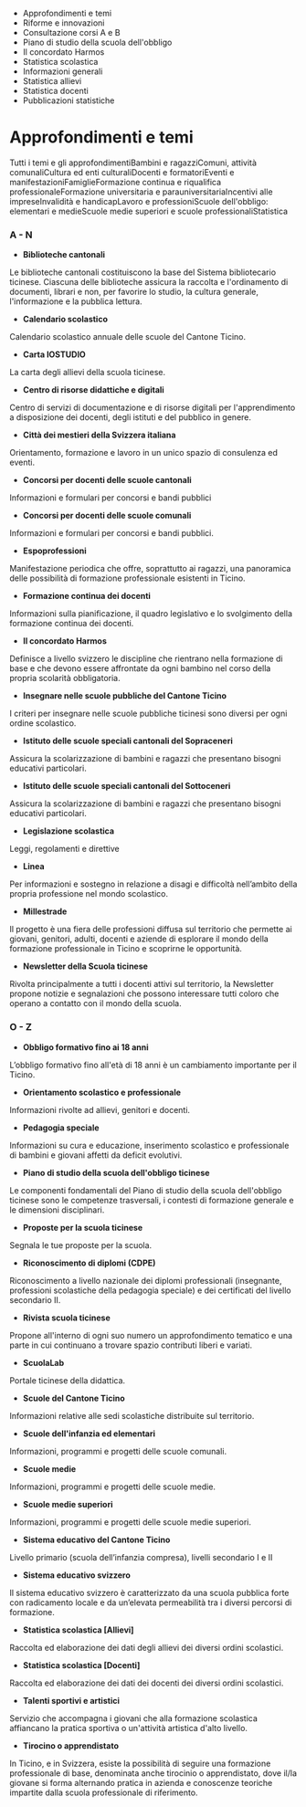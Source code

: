   * Approfondimenti e temi
  * Riforme e innovazioni
  * Consultazione corsi A e B
  * Piano di studio della scuola dell'obbligo
  * Il concordato Harmos
  * Statistica scolastica
  * Informazioni generali
  * Statistica allievi
  * Statistica docenti
  * Pubblicazioni statistiche

#  Approfondimenti e temi

Tutti i temi e gli approfondimentiBambini e ragazziComuni, attività
comunaliCultura ed enti culturaliDocenti e formatoriEventi e
manifestazioniFamiglieFormazione continua e riqualifica
professionaleFormazione universitaria e parauniversitariaIncentivi alle
impreseInvalidità e handicapLavoro e professioniScuole dell'obbligo:
elementari e medieScuole medie superiori e scuole professionaliStatistica  

### A - N

  * **Biblioteche cantonali**

Le biblioteche cantonali costituiscono la base del Sistema bibliotecario
ticinese. Ciascuna delle biblioteche assicura la raccolta e l'ordinamento di
documenti, librari e non, per favorire lo studio, la cultura generale,
l'informazione e la pubblica lettura.

  * **Calendario scolastico**

Calendario scolastico annuale delle scuole del Cantone Ticino.

  * **Carta IOSTUDIO**

La carta degli allievi della scuola ticinese.

  * **Centro di risorse didattiche e digitali**

Centro di servizi di documentazione e di risorse digitali per l'apprendimento
a disposizione dei docenti, degli istituti e del pubblico in genere.

  * **Città dei mestieri della Svizzera italiana**

Orientamento, formazione e lavoro in un unico spazio di consulenza ed eventi.

  * **Concorsi per docenti delle scuole cantonali**

Informazioni e formulari per concorsi e bandi pubblici

  * **Concorsi per docenti delle scuole comunali**

Informazioni e formulari per concorsi e bandi pubblici.

  * **Espoprofessioni**

Manifestazione periodica che offre, soprattutto ai ragazzi, una panoramica
delle possibilità di formazione professionale esistenti in Ticino.

  * **Formazione continua dei docenti**

Informazioni sulla pianificazione, il quadro legislativo e lo svolgimento
della formazione continua dei docenti.

  * **Il concordato Harmos**

Definisce a livello svizzero le discipline che rientrano nella formazione di
base e che devono essere affrontate da ogni bambino nel corso della propria
scolarità obbligatoria.

  * **Insegnare nelle scuole pubbliche del Cantone Ticino**

I criteri per insegnare nelle scuole pubbliche ticinesi sono diversi per ogni
ordine scolastico.

  * **Istituto delle scuole speciali cantonali del Sopraceneri**

Assicura la scolarizzazione di bambini e ragazzi che presentano bisogni
educativi particolari.

  * **Istituto delle scuole speciali cantonali del Sottoceneri**

Assicura la scolarizzazione di bambini e ragazzi che presentano bisogni
educativi particolari.

  * **Legislazione scolastica**

Leggi, regolamenti e direttive

  * **Linea**

Per informazioni e sostegno in relazione a disagi e difficoltà nell’ambito
della propria professione nel mondo scolastico.

  * **Millestrade**

Il progetto è una fiera delle professioni diffusa sul territorio che permette
ai giovani, genitori, adulti, docenti e aziende di esplorare il mondo della
formazione professionale in Ticino e scoprirne le opportunità.

  * **Newsletter della Scuola ticinese**

Rivolta principalmente a tutti i docenti attivi sul territorio, la Newsletter
propone notizie e segnalazioni che possono interessare tutti coloro che
operano a contatto con il mondo della scuola.

### O - Z

  * **Obbligo formativo fino ai 18 anni**

L’obbligo formativo fino all'età di 18 anni è un cambiamento importante per il
Ticino.

  * **Orientamento scolastico e professionale**

Informazioni rivolte ad allievi, genitori e docenti.

  * **Pedagogia speciale**

Informazioni su cura e educazione, inserimento scolastico e professionale di
bambini e giovani affetti da deficit evolutivi.

  * **Piano di studio della scuola dell'obbligo ticinese**

Le componenti fondamentali del Piano di studio della scuola dell'obbligo
ticinese sono le competenze trasversali, i contesti di formazione generale e
le dimensioni disciplinari.

  * **Proposte per la scuola ticinese**

Segnala le tue proposte per la scuola.

  * **Riconoscimento di diplomi (CDPE)**

Riconoscimento a livello nazionale dei diplomi professionali (insegnante,
professioni scolastiche della pedagogia speciale) e dei certificati del
livello secondario II.

  * **Rivista scuola ticinese**

Propone all'interno di ogni suo numero un approfondimento tematico e una parte
in cui continuano a trovare spazio contributi liberi e variati.

  * **ScuolaLab**

Portale ticinese della didattica.

  * **Scuole del Cantone Ticino**

Informazioni relative alle sedi scolastiche distribuite sul territorio.

  * **Scuole dell'infanzia ed elementari**

Informazioni, programmi e progetti delle scuole comunali.

  * **Scuole medie**

Informazioni, programmi e progetti delle scuole medie.

  * **Scuole medie superiori**

Informazioni, programmi e progetti delle scuole medie superiori.

  * **Sistema educativo del Cantone Ticino**

Livello primario (scuola dell’infanzia compresa), livelli secondario I e II

  * **Sistema educativo svizzero**

Il sistema educativo svizzero è caratterizzato da una scuola pubblica forte
con radicamento locale e da un’elevata permeabilità tra i diversi percorsi di
formazione.

  * **Statistica scolastica [Allievi]**

Raccolta ed elaborazione dei dati degli allievi dei diversi ordini scolastici.

  * **Statistica scolastica [Docenti]**

Raccolta ed elaborazione dei dati dei docenti dei diversi ordini scolastici.

  * **Talenti sportivi e artistici**

Servizio che accompagna i giovani che alla formazione scolastica affiancano la
pratica sportiva o un'attività artistica d'alto livello.

  * **Tirocino o apprendistato**

In Ticino, e in Svizzera, esiste la possibilità di seguire una formazione
professionale di base, denominata anche tirocinio o apprendistato, dove il/la
giovane si forma alternando pratica in azienda e conoscenze teoriche impartite
dalla scuola professionale di riferimento.

